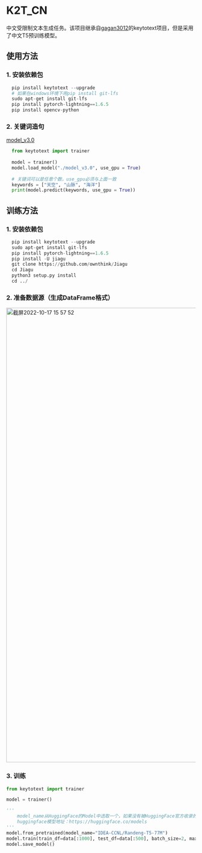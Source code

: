 # K2T_CN
中文受限制文本生成任务。该项目继承自[gagan3012](https://github.com/gagan3012/keytotext)的keytotext项目，但是采用了中文T5预训练模型。
## 使用方法

### 1. 安装依赖包

``` python
  pip install keytotext --upgrade
  # 如果在windows环境下用pip install git-lfs
  sudo apt-get install git-lfs
  pip install pytorch-lightning==1.6.5
  pip install opencv-python
```

### 2. 关键词造句

 [model_v3.0](https://drive.google.com/drive/folders/1TbpGhqanMCfyxoE8EEI8emcaaGCgiRcN?usp=sharing)

``` python
  from keytotext import trainer
  
  model = trainer()
  model.load_model("./model_v3.0", use_gpu = True)
  
  # 关键词可以是任意个数，use_gpu必须与上面一致
  keywords = ["天空", "山脉", "海洋"]
  print(model.predict(keywords, use_gpu = True))
```

## 训练方法

### 1. 安装依赖包

``` python
  pip install keytotext --upgrade
  sudo apt-get install git-lfs
  pip install pytorch-lightning==1.6.5
  pip install -U jiagu
  git clone https://github.com/ownthink/Jiagu
  cd Jiagu
  python3 setup.py install
  cd ../
```

### 2. 准备数据源（生成DataFrame格式）

<img width="1209" alt="截屏2022-10-17 15 57 52" src="https://user-images.githubusercontent.com/47048401/196121153-b8f1e95d-20fe-4256-b5ef-a06ac804db59.png">

### 3. 训练

  ``` python
  from keytotext import trainer
  
  model = trainer()
  
  '''
      model_name从HuggingFace的Model中选取一个，如果没有被HuggingFace官方收录的，则要带上模型作者的用户名，即：用户名/模型名
      huggingface模型地址：https://huggingface.co/models
  '''
  model.from_pretrained(model_name="IDEA-CCNL/Randeng-T5-77M")
  model.train(train_df=data[:1000], test_df=data[:500], batch_size=2, max_epochs=2,use_gpu=True)
  model.save_model()
```
  
  
